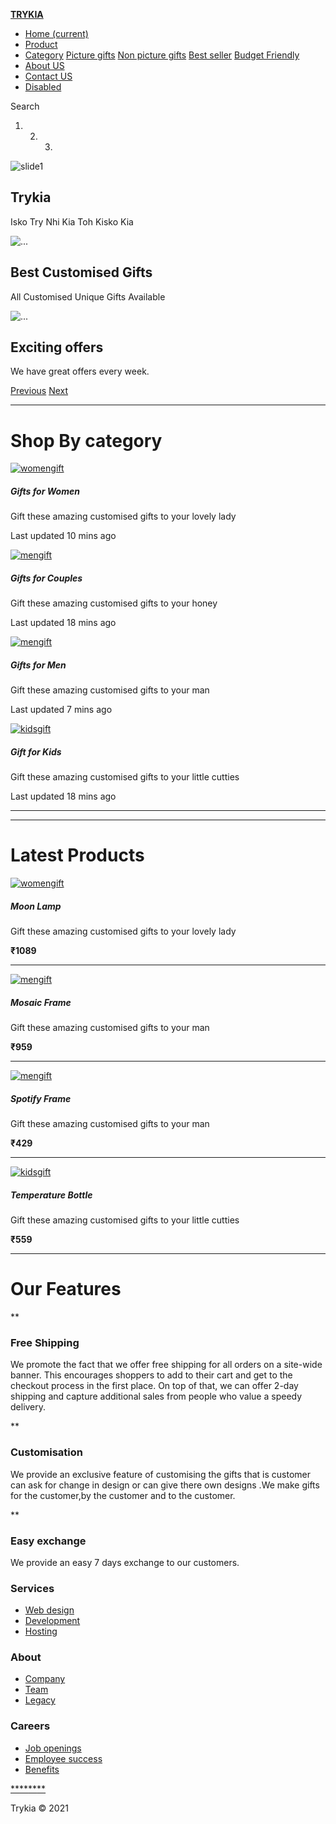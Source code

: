 [**TRYKIA**](#)

-   [Home (current)](#)
-   [Product](#)
-   [Category](#)
    [Picture gifts](#) [Non picture gifts](#)
    [Best seller](#) [Budget Friendly](#)
-   [About US](#)
-   [Contact US](#)
-   [Disabled](#)

Search

1.  2.  3.  

![slide1](/assets/pexels-jill-wellington-3309659.jpg)

**Trykia**
----------

Isko Try Nhi Kia Toh Kisko Kia

![...](/assets/pexels-monstera-5708969.jpg)

Best Customised Gifts
---------------------

All Customised Unique Gifts Available

![...](/assets/pexels-karolina-grabowska-4397877.jpg)

Exciting offers
---------------

We have great offers every week.

[Previous](#carouselExampleCaptions) [Next](#carouselExampleCaptions)

* * * * *

Shop By category
================

[![womengift](/assets/women%20gift%201.jpg)](#)

##### Gifts for Women

Gift these amazing customised gifts to your lovely lady

Last updated 10 mins ago

[![mengift](/assets/pexels-jill-wellington-3309878.jpg)](#)

##### Gifts for Couples

Gift these amazing customised gifts to your honey

Last updated 18 mins ago

[![mengift](/assets/men%20gift.jpg)](#)

##### Gifts for Men

Gift these amazing customised gifts to your man

Last updated 7 mins ago

[![kidsgift](/assets/kids%20gift.jpg)](#)

##### Gift for Kids

Gift these amazing customised gifts to your little cutties

Last updated 18 mins ago

* * * * *

* * * * *

Latest Products
===============

[![womengift](/assets/moonlamp.jpg)](#)

##### Moon Lamp

Gift these amazing customised gifts to your lovely lady

**₹1089**

** ** ** ** **

[![mengift](/assets/mosaic%20(1).jpg)](#)

##### Mosaic Frame

Gift these amazing customised gifts to your man

**₹959**

** ** ** ** **

[![mengift](/assets/spotify%20image.jpg)](#)

##### Spotify Frame

Gift these amazing customised gifts to your man

**₹429**

** ** ** ** **

[![kidsgift](/assets/temp%20bottle.jpg)](#)

##### Temperature Bottle

Gift these amazing customised gifts to your little cutties

**₹559**

** ** ** ** **

Our Features
============

**

### Free Shipping

We promote the fact that we offer free shipping for all orders on a site-wide banner. This encourages shoppers to add to their cart and get to the checkout process in the first place. On top of that, we can offer 2-day shipping and capture additional sales from people who value a speedy delivery.

**

### Customisation

We provide an exclusive feature of customising the gifts that is customer can ask for change in design or can give there own designs .We make gifts for the customer,by the customer and to the customer.

**

### Easy exchange

We provide an easy 7 days exchange to our customers.

### Services

-   [Web design](#)
-   [Development](#)
-   [Hosting](#)

### About

-   [Company](#)
-   [Team](#)
-   [Legacy](#)

### Careers

-   [Job openings](#)
-   [Employee success](#)
-   [Benefits](#)

[**](#)[**](#)[**](#)[**](#)

Trykia © 2021
